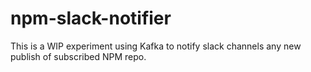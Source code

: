# npm-slack-notifier

This is a WIP experiment using Kafka to notify slack channels any new publish of subscribed NPM repo.

